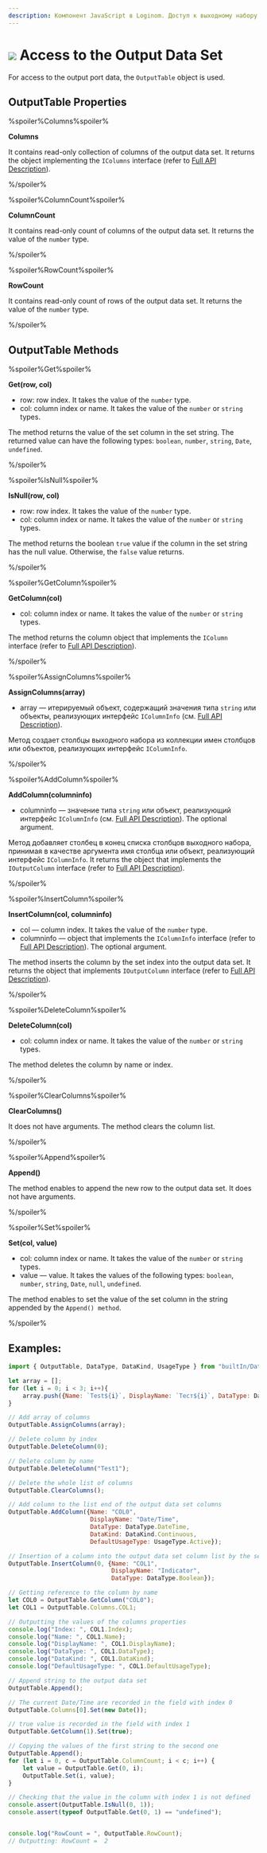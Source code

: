 ```yaml
---
description: Компонент JavaScript в Loginom. Доступ к выходному набору данных. Объект OutputTable. Методы OutputTable. Примеры.
---
```

# ![](./../../../images/icons/components/javascript_default.svg) Access to the Output Data Set

For access to the output port data, the `OutputTable` object is used.

## OutputTable Properties

%spoiler%Columns%spoiler%

**Columns**

It contains read-only collection of columns of the output data set. It returns the object implementing the `IColumns` interface (refer to [Full API Description](./api-description.md)).

%/spoiler%

%spoiler%ColumnCount%spoiler%

**ColumnCount**

It contains read-only count of columns of the output data set.  It returns the value of the `number` type.

%/spoiler%

%spoiler%RowCount%spoiler%

**RowCount**

It contains read-only count of rows of the output data set.  It returns the value of the `number` type.

%/spoiler%

## OutputTable Methods

%spoiler%Get%spoiler%

**Get(row, col)**

- row: row index. It takes the value of the `number` type.
- col: column index or name. It takes the value of the `number` or `string` types.

The method returns the value of the set column in the set string. The returned value can have the following types: `boolean`, `number`, `string`, `Date`, `undefined`.

%/spoiler%

%spoiler%IsNull%spoiler%

**IsNull(row, col)**

- row: row index. It takes the value of the `number` type.
- col: column index or name. It takes the value of the `number` or `string` types.

The method returns the boolean `true` value if the column in the set string has the null value. Otherwise, the `false` value returns.

%/spoiler%

%spoiler%GetColumn%spoiler%

**GetColumn(col)**

- col: column index or name. It takes the value of the `number` or `string` types.

The method returns the column object that implements the `IColumn` interface (refer to [Full API Description](./api-description.md)).

%/spoiler%

%spoiler%AssignColumns%spoiler%

**AssignColumns(array)**

- array — итерируемый объект, содержащий значения типа `string` или объекты, реализующих интерфейс `IColumnInfo` (см. [Full API Description](./api-description.md)).

Метод создает столбцы выходного набора из коллекции имен столбцов или объектов, реализующих интерфейс `IColumnInfo`.

%/spoiler%

%spoiler%AddColumn%spoiler%

**AddColumn(columninfo)**

- columninfo — значение типа `string` или объект, реализующий интерфейс `IColumnInfo` (см. [Full API Description](./api-description.md)). The optional argument.

Метод добавляет столбец в конец списка столбцов выходного набора, принимая в качестве аргумента имя столбца или объект, реализующий интерфейс `IColumnInfo`. It returns the object that implements the `IOutputColumn` interface (refer to [Full API Description](./api-description.md)).

%/spoiler%

%spoiler%InsertColumn%spoiler%

**InsertColumn(col, columninfo)**

- col — column index. It takes the value of the `number` type.
- columninfo — object that implements the `IColumnInfo` interface (refer to [Full API Description](./api-description.md)). The optional argument.

The method inserts the column by the set index into the output data set. It returns the object that implements `IOutputColumn` interface (refer to [Full API Description](./api-description.md)).

%/spoiler%

%spoiler%DeleteColumn%spoiler%

**DeleteColumn(col)**

- col: column index or name. It takes the value of the `number` or `string` types.

The method deletes the column by name or index.

%/spoiler%

%spoiler%ClearColumns%spoiler%

**ClearColumns()**

It does not have arguments. The method clears the column list.

%/spoiler%

%spoiler%Append%spoiler%

**Append()**

The method enables to append the new row to the output data set. It does not have arguments.

%/spoiler%

%spoiler%Set%spoiler%

**Set(col, value)**

- col: column index or name. It takes the value of the `number` or `string` types.
- value — value. It takes the values of the following types: `boolean`, `number`, `string`, `Date`, `null`, `undefined`.

The method enables to set the value of the set column in the string appended by the `Append() method`.

%/spoiler%

## Examples:

```javascript
import { OutputTable, DataType, DataKind, UsageType } from "builtIn/Data";

let array = [];
for (let i = 0; i < 3; i++){
    array.push({Name: `Test${i}`, DisplayName: `Тест${i}`, DataType: DataType.Integer, DefaultUsageType: UsageType.Active});
}

// Add array of columns
OutputTable.AssignColumns(array);

// Delete column by index
OutputTable.DeleteColumn(0);

// Delete column by name
OutputTable.DeleteColumn("Test1");

// Delete the whole list of columns
OutputTable.ClearColumns();

// Add column to the list end of the output data set columns
OutputTable.AddColumn({Name: "COL0",
                       DisplayName: "Date/Time",
                       DataType: DataType.DateTime,
                       DataKind: DataKind.Continuous,
                       DefaultUsageType: UsageType.Active});

// Insertion of a column into the output data set column list by the set index
OutputTable.InsertColumn(0, {Name: "COL1",
                             DisplayName: "Indicator",
                             DataType: DataType.Boolean});

// Getting reference to the column by name
let COL0 = OutputTable.GetColumn("COL0");
let COL1 = OutputTable.Columns.COL1;

// Outputting the values of the columns properties
console.log("Index: ", COL1.Index);
console.log("Name: ", COL1.Name);
console.log("DisplayName: ", COL1.DisplayName);
console.log("DataType: ", COL1.DataType);
console.log("DataKind: ", COL1.DataKind);
console.log("DefaultUsageType: ", COL1.DefaultUsageType);

// Append string to the output data set
OutputTable.Append();

// The current Date/Time are recorded in the field with index 0
OutputTable.Columns[0].Set(new Date());

// true value is recorded in the field with index 1
OutputTable.GetColumn(1).Set(true);

// Copying the values of the first string to the second one
OutputTable.Append();
for (let i = 0, c = OutputTable.ColumnCount; i < c; i++) {
    let value = OutputTable.Get(0, i);
    OutputTable.Set(i, value);
}

// Checking that the value in the column with index 1 is not defined
console.assert(OutputTable.IsNull(0, 1));
console.assert(typeof OutputTable.Get(0, 1) == "undefined");


console.log("RowCount = ", OutputTable.RowCount);
// Outputting: RowCount =  2

```
